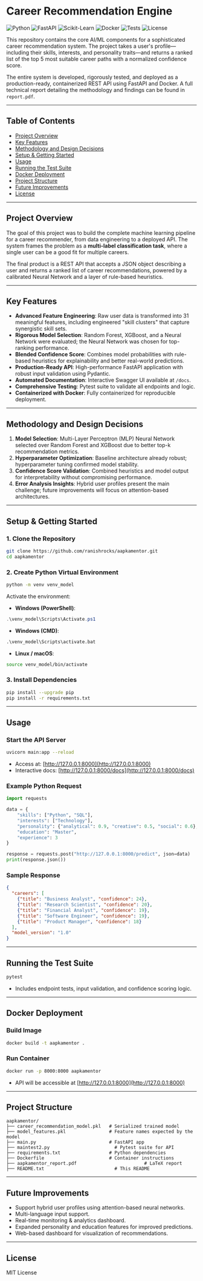 # Career Recommendation Engine

![Python](https://img.shields.io/badge/Python-3.11-blue.svg)
![FastAPI](https://img.shields.io/badge/FastAPI-0.118.0-green.svg)
![Scikit-Learn](https://img.shields.io/badge/scikit--learn-1.7.2-orange.svg)
![Docker](https://img.shields.io/badge/Docker-Ready-blue)
![Tests](https://img.shields.io/badge/tests-passing-brightgreen.svg)
![License](https://img.shields.io/badge/License-MIT-yellow.svg)

This repository contains the core AI/ML components for a sophisticated career recommendation system. The project takes a user's profile—including their skills, interests, and personality traits—and returns a ranked list of the top 5 most suitable career paths with a normalized confidence score.

The entire system is developed, rigorously tested, and deployed as a production-ready, containerized REST API using FastAPI and Docker. A full technical report detailing the methodology and findings can be found in `report.pdf`.

---

## Table of Contents
- [Project Overview](#project-overview)
- [Key Features](#key-features)
- [Methodology and Design Decisions](#methodology-and-design-decisions)
- [Setup & Getting Started](#setup--getting-started)
- [Usage](#usage)
- [Running the Test Suite](#running-the-test-suite)
- [Docker Deployment](#docker-deployment)
- [Project Structure](#project-structure)
- [Future Improvements](#future-improvements)
- [License](#license)

---

## Project Overview

The goal of this project was to build the complete machine learning pipeline for a career recommender, from data engineering to a deployed API. The system frames the problem as a **multi-label classification task**, where a single user can be a good fit for multiple careers.

The final product is a REST API that accepts a JSON object describing a user and returns a ranked list of career recommendations, powered by a calibrated Neural Network and a layer of rule-based heuristics.

---

## Key Features

- **Advanced Feature Engineering**: Raw user data is transformed into 31 meaningful features, including engineered "skill clusters" that capture synergistic skill sets.
- **Rigorous Model Selection**: Random Forest, XGBoost, and a Neural Network were evaluated; the Neural Network was chosen for top-ranking performance.
- **Blended Confidence Score**: Combines model probabilities with rule-based heuristics for explainability and better real-world predictions.
- **Production-Ready API**: High-performance FastAPI application with robust input validation using Pydantic.
- **Automated Documentation**: Interactive Swagger UI available at `/docs`.
- **Comprehensive Testing**: Pytest suite to validate all endpoints and logic.
- **Containerized with Docker**: Fully containerized for reproducible deployment.

---

## Methodology and Design Decisions

1. **Model Selection**: Multi-Layer Perceptron (MLP) Neural Network selected over Random Forest and XGBoost due to better top-k recommendation metrics.
2. **Hyperparameter Optimization**: Baseline architecture already robust; hyperparameter tuning confirmed model stability.
3. **Confidence Score Validation**: Combined heuristics and model output for interpretability without compromising performance.
4. **Error Analysis Insights**: Hybrid user profiles present the main challenge; future improvements will focus on attention-based architectures.

---

## Setup & Getting Started

### 1. Clone the Repository
```bash
git clone https://github.com/ranishrocks/aapkamentor.git
cd aapkamentor
```

### 2. Create Python Virtual Environment
```bash
python -m venv venv_model
```

Activate the environment:

- **Windows (PowerShell)**:
```powershell
.\venv_model\Scripts\Activate.ps1
```
- **Windows (CMD)**:
```cmd
.\venv_model\Scripts\activate.bat
```
- **Linux / macOS**:
```bash
source venv_model/bin/activate
```

### 3. Install Dependencies
```bash
pip install --upgrade pip
pip install -r requirements.txt
```

---

## Usage

### Start the API Server
```bash
uvicorn main:app --reload
```
- Access at: [http://127.0.0.1:8000](http://127.0.0.1:8000)
- Interactive docs: [http://127.0.0.1:8000/docs](http://127.0.0.1:8000/docs)

### Example Python Request
```python
import requests

data = {
    "skills": ["Python", "SQL"],
    "interests": ["Technology"],
    "personality": {"analytical": 0.9, "creative": 0.5, "social": 0.6},
    "education": "Master",
    "experience": 3
}

response = requests.post("http://127.0.0.1:8000/predict", json=data)
print(response.json())
```

### Sample Response
```json
{
  "careers": [
    {"title": "Business Analyst", "confidence": 24},
    {"title": "Research Scientist", "confidence": 20},
    {"title": "Financial Analyst", "confidence": 19},
    {"title": "Software Engineer", "confidence": 19},
    {"title": "Product Manager", "confidence": 18}
  ],
  "model_version": "1.0"
}
```

---

## Running the Test Suite
```bash
pytest
```
- Includes endpoint tests, input validation, and confidence scoring logic.

---

## Docker Deployment

### Build Image
```bash
docker build -t aapkamentor .
```

### Run Container
```bash
docker run -p 8000:8000 aapkamentor
```
- API will be accessible at [http://127.0.0.1:8000](http://127.0.0.1:8000)

---

## Project Structure

```
aapkamentor/
├── career_recommendation_model.pkl   # Serialized trained model
├── model_features.pkl                # Feature names expected by the model
├── main.py                           # FastAPI app
├── maintest2.py                        # Pytest suite for API
├── requirements.txt                  # Python dependencies
├── Dockerfile                        # Container instructions
├── aapkamentor_report.pdf                         # LaTeX report
├── README.txt                          # This README
```

---

## Future Improvements

- Support hybrid user profiles using attention-based neural networks.
- Multi-language input support.
- Real-time monitoring & analytics dashboard.
- Expanded personality and education features for improved predictions.
- Web-based dashboard for visualization of recommendations.

---

## License

MIT License


